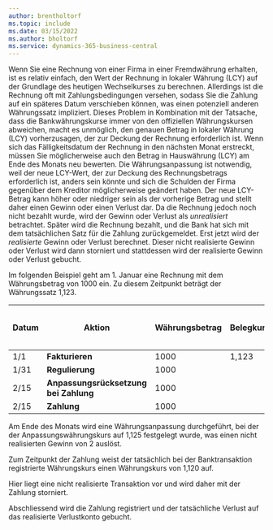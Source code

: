 ```yaml
---
author: brentholtorf
ms.topic: include
ms.date: 03/15/2022
ms.author: bholtorf
ms.service: dynamics-365-business-central
---
```

Wenn Sie eine Rechnung von einer Firma in einer Fremdwährung erhalten, ist es relativ einfach, den Wert der Rechnung in lokaler Währung (LCY) auf der Grundlage des heutigen Wechselkurses zu berechnen. Allerdings ist die Rechnung oft mit Zahlungsbedingungen versehen, sodass Sie die Zahlung auf ein späteres Datum verschieben können, was einen potenziell anderen Währungssatz impliziert. Dieses Problem in Kombination mit der Tatsache, dass die Bankwährungskurse immer von den offiziellen Währungskursen abweichen, macht es unmöglich, den genauen Betrag in lokaler Währung (LCY) vorherzusagen, der zur Deckung der Rechnung erforderlich ist. Wenn sich das Fälligkeitsdatum der Rechnung in den nächsten Monat erstreckt, müssen Sie möglicherweise auch den Betrag in Hauswährung (LCY) am Ende des Monats neu bewerten. Die Währungsanpassung ist notwendig, weil der neue LCY-Wert, der zur Deckung des Rechnungsbetrags erforderlich ist, anders sein könnte und sich die Schulden der Firma gegenüber dem Kreditor möglicherweise geändert haben. Der neue LCY-Betrag kann höher oder niedriger sein als der vorherige Betrag und stellt daher einen Gewinn oder einen Verlust dar. Da die Rechnung jedoch noch nicht bezahlt wurde, wird der Gewinn oder Verlust als *unrealisiert* betrachtet. Später wird die Rechnung bezahlt, und die Bank hat sich mit dem tatsächlichen Satz für die Zahlung zurückgemeldet. Erst jetzt wird der *realisierte* Gewinn oder Verlust berechnet. Dieser nicht realisierte Gewinn oder Verlust wird dann storniert und stattdessen wird der realisierte Gewinn oder Verlust gebucht.

Im folgenden Beispiel geht am 1. Januar eine Rechnung mit dem Währungsbetrag von 1000 ein. Zu diesem Zeitpunkt beträgt der Währungssatz 1,123.

|Datum|Aktion|Währungsbetrag|Belegkurs|MW-Betrag auf Beleg|Regulierungsrate|Unrealisierter Kursgewinn|Zahlungskurs|Realisierter Kursverlust|  
|-----|----------|------------|-----------|---------|-----------|-------------|---------|---------|
|1/1|**Fakturieren**|1000|1,123|1123|||||
|1/31|**Regulierung**|1000||1125|1,125|2|||
|2/15|**Anpassungsrücksetzung bei Zahlung**|1000||||-2|||
|2/15|**Zahlung**|1000||1120|||1,120|-3|

Am Ende des Monats wird eine Währungsanpassung durchgeführt, bei der der Anpassungswährungskurs auf 1,125 festgelegt wurde, was einen nicht realisierten Gewinn von 2 auslöst.

Zum Zeitpunkt der Zahlung weist der tatsächlich bei der Banktransaktion registrierte Währungskurs einen Währungskurs von 1,120 auf.

Hier liegt eine nicht realisierte Transaktion vor und wird daher mit der Zahlung storniert.

Abschliessend wird die Zahlung registriert und der tatsächliche Verlust auf das realisierte Verlustkonto gebucht.
